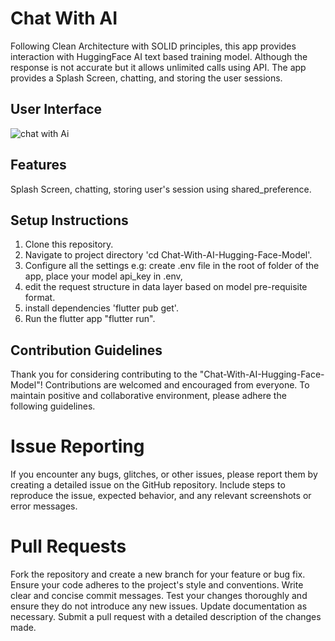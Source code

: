 # Chat With AI

Following Clean Architecture with SOLID principles, this app provides interaction with HuggingFace AI text based training model. Although the response is not accurate but it allows unlimited calls using API. 
The app provides a Splash Screen, chatting, and storing the user sessions.

## User Interface

![chat with Ai](https://github.com/user-attachments/assets/19eb1c8f-53fd-4dff-a87f-0a0b6e87b3e0)

## Features
Splash Screen, chatting, storing user's session using shared_preference.
## Setup Instructions
1. Clone this repository.
2. Navigate to project directory 'cd Chat-With-AI-Hugging-Face-Model'.
3. Configure all the settings e.g: create .env file in the root of folder of the app, place your model api_key in .env,
4. edit the request structure in data layer based on model pre-requisite format.
5. install dependencies 'flutter pub get'.
6. Run the flutter app "flutter run".
## Contribution Guidelines
Thank you for considering contributing to the "Chat-With-AI-Hugging-Face-Model"! Contributions are welcomed and encouraged from everyone. To maintain positive and collaborative environment, please adhere the following guidelines.
# Issue Reporting
If you encounter any bugs, glitches, or other issues, please report them by creating a detailed issue on the GitHub repository. Include steps to reproduce the issue, expected behavior, and any relevant screenshots or error messages.
# Pull Requests
Fork the repository and create a new branch for your feature or bug fix. Ensure your code adheres to the project's style and conventions. Write clear and concise commit messages. Test your changes thoroughly and ensure they do not introduce any new issues. Update documentation as necessary. Submit a pull request with a detailed description of the changes made.

